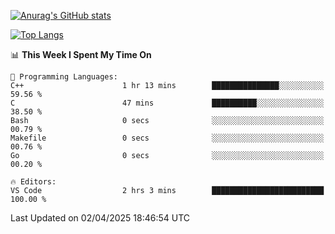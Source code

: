 [![Anurag's GitHub stats](https://github-readme-stats.vercel.app/api?username=wugouzi&count_private=true)](https://github.com/anuraghazra/github-readme-stats)

[![Top Langs](https://github-readme-stats.vercel.app/api/top-langs/?username=wugouzi&layout=compact&count_private=true&hide=html)](https://github.com/anuraghazra/github-readme-stats)

<!--START_SECTION:waka-->
📊 **This Week I Spent My Time On** 

```text
💬 Programming Languages: 
C++                      1 hr 13 mins        ███████████████░░░░░░░░░░   59.56 % 
C                        47 mins             ██████████░░░░░░░░░░░░░░░   38.50 % 
Bash                     0 secs              ░░░░░░░░░░░░░░░░░░░░░░░░░   00.79 % 
Makefile                 0 secs              ░░░░░░░░░░░░░░░░░░░░░░░░░   00.76 % 
Go                       0 secs              ░░░░░░░░░░░░░░░░░░░░░░░░░   00.20 % 

🔥 Editors: 
VS Code                  2 hrs 3 mins        █████████████████████████   100.00 % 
```


 Last Updated on 02/04/2025 18:46:54 UTC
<!--END_SECTION:waka-->

<!--
**wugouzi/wugouzi** is a ✨ _special_ ✨ repository because its `README.md` (this file) appears on your GitHub profile.

Here are some ideas to get you started:

- 🔭 I’m currently working on ...
- 🌱 I’m currently learning ...
- 👯 I’m looking to collaborate on ...
- 🤔 I’m looking for help with ...
- 💬 Ask me about ...
- 📫 How to reach me: ...
- 😄 Pronouns: ...
- ⚡ Fun fact: ...
-->
